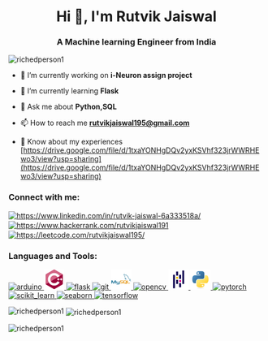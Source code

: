 <h1 align="center">Hi 👋, I'm Rutvik Jaiswal</h1>
<h3 align="center">A Machine learning Engineer from India</h3>

<p align="left"> <img src="https://komarev.com/ghpvc/?username=richedperson1&label=Profile%20views&color=0e75b6&style=flat" alt="richedperson1" /> </p>

- 🔭 I’m currently working on **i-Neuron assign project**

- 🌱 I’m currently learning **Flask**

- 💬 Ask me about **Python,SQL**

- 📫 How to reach me **rutvikjaiswal195@gmail.com**

- 📄 Know about my experiences [https://drive.google.com/file/d/1txaYONHgDQv2yxKSVhf323jrWWRHEwo3/view?usp=sharing](https://drive.google.com/file/d/1txaYONHgDQv2yxKSVhf323jrWWRHEwo3/view?usp=sharing)

<h3 align="left">Connect with me:</h3>
<p align="left">
<a href="https://linkedin.com/in/https://www.linkedin.com/in/rutvik-jaiswal-6a333518a/" target="blank"><img align="center" src="https://raw.githubusercontent.com/rahuldkjain/github-profile-readme-generator/master/src/images/icons/Social/linked-in-alt.svg" alt="https://www.linkedin.com/in/rutvik-jaiswal-6a333518a/" height="30" width="40" /></a>
<a href="https://www.hackerrank.com/https://www.hackerrank.com/rutvikjaiswal191" target="blank"><img align="center" src="https://raw.githubusercontent.com/rahuldkjain/github-profile-readme-generator/master/src/images/icons/Social/hackerrank.svg" alt="https://www.hackerrank.com/rutvikjaiswal191" height="30" width="40" /></a>
<a href="https://www.leetcode.com/https://leetcode.com/rutvikjaiswal195/" target="blank"><img align="center" src="https://raw.githubusercontent.com/rahuldkjain/github-profile-readme-generator/master/src/images/icons/Social/leet-code.svg" alt="https://leetcode.com/rutvikjaiswal195/" height="30" width="40" /></a>
</p>

<h3 align="left">Languages and Tools:</h3>
<p align="left"> <a href="https://www.arduino.cc/" target="_blank" rel="noreferrer"> <img src="https://cdn.worldvectorlogo.com/logos/arduino-1.svg" alt="arduino" width="40" height="40"/> </a> <a href="https://www.w3schools.com/cpp/" target="_blank" rel="noreferrer"> <img src="https://raw.githubusercontent.com/devicons/devicon/master/icons/cplusplus/cplusplus-original.svg" alt="cplusplus" width="40" height="40"/> </a> <a href="https://flask.palletsprojects.com/" target="_blank" rel="noreferrer"> <img src="https://www.vectorlogo.zone/logos/pocoo_flask/pocoo_flask-icon.svg" alt="flask" width="40" height="40"/> </a> <a href="https://git-scm.com/" target="_blank" rel="noreferrer"> <img src="https://www.vectorlogo.zone/logos/git-scm/git-scm-icon.svg" alt="git" width="40" height="40"/> </a> <a href="https://www.mysql.com/" target="_blank" rel="noreferrer"> <img src="https://raw.githubusercontent.com/devicons/devicon/master/icons/mysql/mysql-original-wordmark.svg" alt="mysql" width="40" height="40"/> </a> <a href="https://opencv.org/" target="_blank" rel="noreferrer"> <img src="https://www.vectorlogo.zone/logos/opencv/opencv-icon.svg" alt="opencv" width="40" height="40"/> </a> <a href="https://pandas.pydata.org/" target="_blank" rel="noreferrer"> <img src="https://raw.githubusercontent.com/devicons/devicon/2ae2a900d2f041da66e950e4d48052658d850630/icons/pandas/pandas-original.svg" alt="pandas" width="40" height="40"/> </a> <a href="https://www.python.org" target="_blank" rel="noreferrer"> <img src="https://raw.githubusercontent.com/devicons/devicon/master/icons/python/python-original.svg" alt="python" width="40" height="40"/> </a> <a href="https://pytorch.org/" target="_blank" rel="noreferrer"> <img src="https://www.vectorlogo.zone/logos/pytorch/pytorch-icon.svg" alt="pytorch" width="40" height="40"/> </a> <a href="https://scikit-learn.org/" target="_blank" rel="noreferrer"> <img src="https://upload.wikimedia.org/wikipedia/commons/0/05/Scikit_learn_logo_small.svg" alt="scikit_learn" width="40" height="40"/> </a> <a href="https://seaborn.pydata.org/" target="_blank" rel="noreferrer"> <img src="https://seaborn.pydata.org/_images/logo-mark-lightbg.svg" alt="seaborn" width="40" height="40"/> </a> <a href="https://www.tensorflow.org" target="_blank" rel="noreferrer"> <img src="https://www.vectorlogo.zone/logos/tensorflow/tensorflow-icon.svg" alt="tensorflow" width="40" height="40"/> </a> </p>

<p><img align="left" src="https://github-readme-stats.vercel.app/api/top-langs?username=richedperson1&show_icons=true&locale=en&layout=compact" alt="richedperson1" /></p>

<p>&nbsp;<img align="center" src="https://github-readme-stats.vercel.app/api?username=richedperson1&show_icons=true&locale=en" alt="richedperson1" /></p>

<p><img align="center" src="https://github-readme-streak-stats.herokuapp.com/?user=richedperson1&" alt="richedperson1" /></p>
